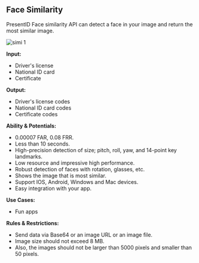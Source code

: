 ## Face Similarity
PresentID Face similarity API can detect a face in your image and return the most similar image.

![simi 1](https://user-images.githubusercontent.com/63470748/119661731-d6298c00-be45-11eb-9b66-6a0cf2ca0224.jpg)


**Input:**
- Driver's license
- National ID card
- Certificate

**Output:**
- Driver's license codes
- National ID card codes
- Certificate codes

**Ability & Potentials:**
- 0.00007 FAR, 0.08 FRR.
- Less than 10 seconds.
- High-precision detection of size; pitch, roll, yaw, and 14-point key landmarks.
- Low resource and impressive high performance.
- Robust detection of faces with rotation, glasses, etc.
- Shows the image that is most similar.
- Support IOS, Android, Windows and Mac devices.
- Easy integration with your app.

**Use Cases:**
- Fun apps

**Rules & Restrictions:**
- Send data via Base64 or an image URL or an image file.
- Image size should not exceed 8 MB.
- Also, the images should not be larger than 5000 pixels and smaller than 50 pixels.
